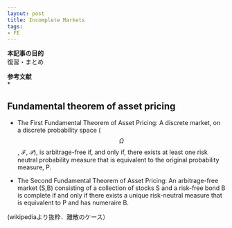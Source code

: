 ```yaml
---
layout: post
title: Incomplete Markets
tags: 
- FE 
---
```


<script src="https://cdn.mathjax.org/mathjax/latest/MathJax.js?config=TeX-AMS-MML_HTMLorMML" type="text/javascript"></script>

**本記事の目的**<br>
復習・まとめ

**参考文献**<br>
* 



## Fundamental theorem of asset pricing

-  The First Fundamental Theorem of Asset Pricing: A discrete market, on a discrete probability space ($$\Omega$$, $\mathcal{F}$, $\mathcal{P}$), is arbitrage-free if, and only if, there exists at least one risk neutral probability measure that is equivalent to the original probability measure, P.

-  The Second Fundamental Theorem of Asset Pricing: An arbitrage-free market (S,B) consisting of a collection of stocks S and a risk-free bond B is complete if and only if there exists a unique risk-neutral measure that is equivalent to P and has numeraire B.

(wikipediaより抜粋．離散のケース）

